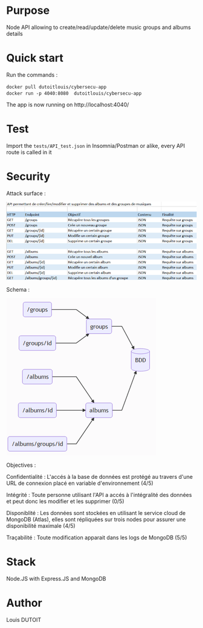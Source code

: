 # Purpose
Node API allowing to create/read/update/delete music groups and albums details
# Quick start
Run the commands : 

`docker pull dutoitlouis/cybersecu-app`  
`docker run -p 4040:8080  dutoitlouis/cybersecu-app`

The app is now running on http://localhost:4040/
# Test
Import the `tests/API_test.json` in Insomnia/Postman or alike, every API route is called in it
# Security
Attack surface :  

![](./assets/attack_surface.png)  

Schema :  

![](./assets/mermaid.png)  

Objectives : 

Confidentialité : L'accés à la base de données est protégé au travers d'une URL de connexion placé en variable d'environnement (4/5)

Intégrité : Toute personne utilisant l'API a accés à l'intégralité des données et peut donc les modifier et les supprimer (0/5)

Disponiblité : Les données sont stockées en utilisant le service cloud de MongoDB (Atlas), elles sont répliquées sur trois nodes pour assurer une disponibilité maximale (4/5)

Traçabilité : Toute modification apparait dans les logs de MongoDB (5/5)

# Stack
Node.JS with Express.JS and MongoDB
# Author
Louis DUTOIT
